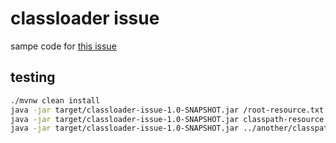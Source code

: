 # classloader issue

sampe code for [this issue](https://stackoverflow.com/questions/76138369/java-io-filenotfoundexception-from-jar-with-fileinputstream)

## testing

```bash
./mvnw clean install
java -jar target/classloader-issue-1.0-SNAPSHOT.jar /root-resource.txt # ok
java -jar target/classloader-issue-1.0-SNAPSHOT.jar classpath-resource.txt #ok
java -jar target/classloader-issue-1.0-SNAPSHOT.jar ../another/classpath-resource.txt #fail
```
